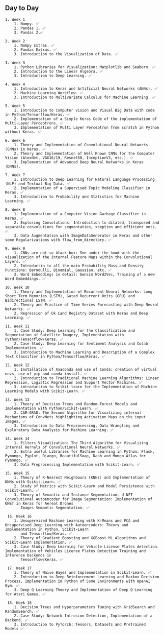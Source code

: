 ## Day to Day

    1. Week 1
        1. Numpy. ✅
        2. Pandas 1. ✅
        3. Pandas 2.✅
    
    2. Week 2
        1. Numpy Extras. ✅
        2. Pandas Extras. ✅
        3. Introduction to the Visualization of Data. ✅

    3. Week 3
        1. Python Libraries for Visualization: Matplotlib and Seaborn. ✅
        2. Introduction to the Linear Algebra. ✅
        3. Introduction to Deep Learning. ✅

    4. Week 4
        1. Introduction to Keras and Artificial Neural Networks (ANNs). ✅
        2. Machine Learning Workflow. ✅
        3. Introduction to Multivariate Calculus for Machine Learning. ✅

    5. Week 5
        1. Introduction to Computer vision and Visual Big Data with code in Python/Tensorflow/Keras. ✅
        2. Implementation of a Simple Keras Code of the implementation of Multi-Layer Perceptrons. ✅
        3. Implementation of Multi Layer Perceptron from scratch in Python without Keras. ✅

    6. Week 6
        1. Theory and Implementation of Convolutional Neural Networks (CNNs) in Keras. ✅
        2. Theory and Implementation of Well Known CNNs for the Computer Vision (AlexNet, VGG16/19, Resnet50, InceptionV3, etc.). ✅
        3. Implementation of Advanced Deep Neural Networks in Keras (DNNs).

    7. Week 7
        1. Introduction to Deep Learning for Natural Language Processing (NLP) and Textual Big Data. ✅
        2. Implementation of a Supervised Topic Modeling Classifier in Keras. ✅
        3. Introduction to Probability and Statistics for Machine Learning. ✅

    8. Week 8
        1. Implementation of a Computer Vision Garbage Classifier in Keras. ✅
        2. Exploring Convolutions: Introduction to dilated, transposed and separable convolutions for segmentation, xception and efficient nets. ✅
        3. Data Augmentation with ImageDataGenerator in Keras and other some Regularizations with flow_from_directory. ✅

    9. Week 9
        1. CNNs are not so black-box: See under the hood with the visualization of the internal Feature Maps within the Convolutional Layers. ✅
        2. Introductin to all the main Probability Mass and Density Functions: Bernoulli, Binomial, Gaussian, etc. ✅
        3. Word Embeddings in detail: Gensim Word2Vec, Training of a new Word Embeddings. ✅
        
    10. Week 10 
        1. Theory and Implementation of Recurrent Neural Networks: Long Short Term Memories (LSTM), Gated Recurrent Units (GRU) and Bidirectional LSTM. ✅
        2. Theory and Practice of Time Series Forecasting with Deep Neural Networks. ✅
        2. Regression of Uk Land Registry Dataset with Keras and Deep Learning. ✅
        
    11. Week 11
        1. Case Study: Deep Learning for the Classification and Segmentation of Satellite Imagery, Implementation with Python/Tensorflow/Keras. ✅
        2. Case Study: Deep Learning for Sentiment Analysis and Colab Implementation. ✅
        3. Introduction to Machine Learning and Description of a Complex Text Classifier in Python/Tensorflow/Keras. ✅
        
    12. Week 12
        1. Installation of Anaconda and use of Conda: creation of virtual envs, use of pip and conda install. ✅
        2. Introduction to Traditional Machine Learning Algorithms: Linear Regression, Logistic Regression and Support Vector Machines. ✅
        3. introduction to Scikit-learn for the Implementation of Machine Learning Models with Scikit-Learn. ✅
        
    13. Week 13 
        1. Theory of Decision Trees and Random Forest Models and Implementation with Python/Scikit-Learn. ✅
        2. CAM-GRAD: The Second Algorithm for Visualizing internal Mechanisms of ConvNets highlighting Activation Maps on the input Images. ✅
        3. Introduction to Data Preprocessing, Data Wrangling and Exploratory Data Analysis for Machine Learning. ✅
        
    14. Week 14
        1. Filters Visualization: The Third Algorithm for Visualizing internal Kernels of Convolutional Neural Networks. ✅
        2. Extra useful Libraries for Machine Learning in Python: Flask, Pymongo, Pyplot, Django, BeautifulSoap, Dash and Mongo Atlas for Pymongo. ✅
        3. Data Preprocessing Implementation with Scikit-Learn. ✅
        
    15. Week 15
        1. Theory of K-Nearest Neighbours (KNNs) and Implementation of KNNs with Scikit-Learn. ✅
        2. Study of Metrics with Scikit-Learn and Model Persistence with Scikit-Learn. ✅
        3. Theory of Semantic and Instance Segmentation, U-NET - Convolutional Autoencoder for Image Segmentation: Implementation of UNET in Keras for Aereal Drones            
           Images Semantic Segmentation. ✅
           
     16. Week 16
        1. Unsupervised Machine Learning with K-Means and PCA and Unsupervised Deep Learning with Autoencoders: Theory and Implementation in Python, Scikit-Learn 
           and Tensorflow/Keras. ✅
        2. Theory of Gradient Boosting and XGBoost ML Algorithms and Scikit-Learn Implementation. ✅
        3. Case Study: Deep Learning for Vehicle License Plates detection. Implementation of Vehicles License Plates Detection Training and Inference backends in  
           Tensorflow/Keras. ✅
           
     17. Week 17
        1. Theory of Naive Bayes and Implementation in Scikit-Learn. ✅
        2. Introduction to Deep Reinforcement Learning and Markov Decision Process, Implementation in Python of Some Environments with OpenAI Gym. ✅
        3. Deep Q Learning Theory and Implementation of Deep Q Learning for Atari Games. ✅
        
     18. Week 18
        1. Decision Trees and Hyperparameters Tuning with GridSearch and RandomSearch. ✅
        2. Case Study: Network Intrusion Detection, Implementation of a Backend. ✅
        3. Introduction to PyTorch: Tensors, Datasets and Pretrained Models ✅
        
        

